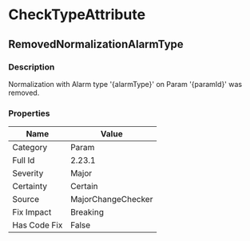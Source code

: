 ﻿---  
uid: MajorChangeChecker_2_23_1  
---

# CheckTypeAttribute

## RemovedNormalizationAlarmType

### Description

Normalization with Alarm type '{alarmType}' on Param '{paramId}' was removed.

### Properties

| Name         | Value              |
| ------------ | ------------------ |
| Category     | Param              |
| Full Id      | 2.23.1             |
| Severity     | Major              |
| Certainty    | Certain            |
| Source       | MajorChangeChecker |
| Fix Impact   | Breaking           |
| Has Code Fix | False              |
